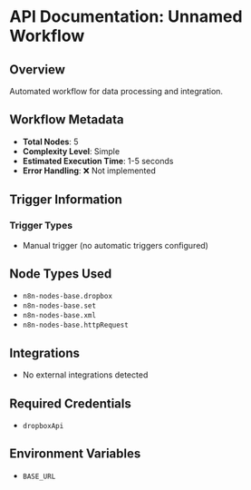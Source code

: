 # API Documentation: Unnamed Workflow

## Overview
Automated workflow for data processing and integration.

## Workflow Metadata
- **Total Nodes**: 5
- **Complexity Level**: Simple
- **Estimated Execution Time**: 1-5 seconds
- **Error Handling**: ❌ Not implemented

## Trigger Information
### Trigger Types
- Manual trigger (no automatic triggers configured)

## Node Types Used
- `n8n-nodes-base.dropbox`
- `n8n-nodes-base.set`
- `n8n-nodes-base.xml`
- `n8n-nodes-base.httpRequest`

## Integrations
- No external integrations detected

## Required Credentials
- `dropboxApi`

## Environment Variables
- `BASE_URL`

